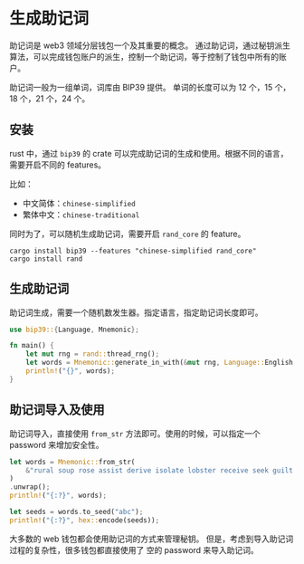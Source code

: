 # 生成助记词

助记词是 web3 领域分层钱包一个及其重要的概念。
通过助记词，通过秘钥派生算法，可以完成钱包账户的派生，控制一个助记词，等于控制了钱包中所有的账户。

助记词一般为一组单词，词库由 BIP39 提供。 单词的长度可以为 12 个，15 个，18 个，21 个，24 个。

## 安装

rust 中，通过 `bip39` 的 crate 可以完成助记词的生成和使用。根据不同的语言，需要开启不同的 features。

比如：

- 中文简体：`chinese-simplified`
- 繁体中文：`chinese-traditional`

同时为了，可以随机生成助记词，需要开启 `rand_core` 的 feature。

```shell
cargo install bip39 --features "chinese-simplified rand_core"
cargo install rand
```

## 生成助记词

助记词生成，需要一个随机数发生器。指定语言，指定助记词长度即可。

```rust
use bip39::{Language, Mnemonic};

fn main() {
    let mut rng = rand::thread_rng();
    let words = Mnemonic::generate_in_with(&mut rng, Language::English, 12).unwrap();
    println!("{}", words);
}
```

## 助记词导入及使用

助记词导入，直接使用 `from_str` 方法即可。使用的时候，可以指定一个 password 来增加安全性。

```rust
let words = Mnemonic::from_str(
    &"rural soup rose assist derive isolate lobster receive seek guilt verify glow",
)
.unwrap();
println!("{:?}", words);

let seeds = words.to_seed("abc");
println!("{:?}", hex::encode(seeds));
```

大多数的 web 钱包都会使用助记词的方式来管理秘钥。
但是，考虑到导入助记词过程的复杂性，很多钱包都直接使用了 空的 password 来导入助记词。
